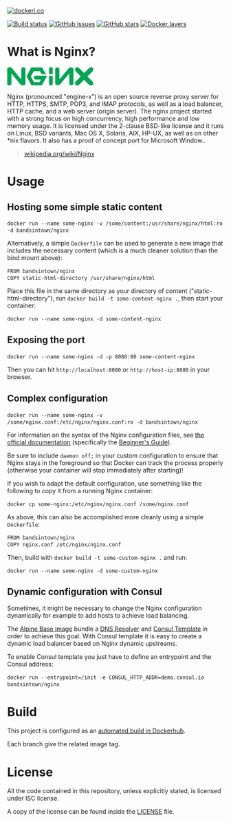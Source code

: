 [![dockeri.co](http://dockeri.co/image/bandsintown/nginx)](https://hub.docker.com/r/bandsintown/nginx/)

[![Build status](https://badge.buildkite.com/f78e045c0b561ba33f80f3c996ccfe89b49ade24b832f92bfd.svg)](https://buildkite.com/bandsintown/docker-nginx)
[![GitHub issues](https://img.shields.io/github/issues/bandsintown/docker-nginx.svg "GitHub issues")](https://github.com/bandsintown/docker-nginx)
[![GitHub stars](https://img.shields.io/github/stars/bandsintown/docker-nginx.svg "GitHub stars")](https://github.com/bandsintown/docker-nginx)
[![Docker layers](https://images.microbadger.com/badges/image/bandsintown/nginx.svg)](http://microbadger.com/images/bandsintown/nginx)
	
# What is Nginx?

![logo](logo.png)

Nginx (pronounced "engine-x") is an open source reverse proxy server for HTTP, HTTPS, SMTP, POP3, and IMAP protocols, as well as a load balancer, HTTP cache, and a web server (origin server). The nginx project started with a strong focus on high concurrency, high performance and low memory usage. It is licensed under the 2-clause BSD-like license and it runs on Linux, BSD variants, Mac OS X, Solaris, AIX, HP-UX, as well as on other *nix flavors. It also has a proof of concept port for Microsoft Window..

> [wikipedia.org/wiki/Nginx](https://en.wikipedia.org/wiki/Nginx)


# Usage

## Hosting some simple static content

```
docker run --name some-nginx -v /some/content:/usr/share/nginx/html:ro -d bandsintown/nginx
```

Alternatively, a simple `Dockerfile` can be used to generate a new image that includes the necessary content (which is a much cleaner solution than the bind mount above):

```
FROM bandsintown/nginx
COPY static-html-directory /usr/share/nginx/html
```

Place this file in the same directory as your directory of content ("static-html-directory"), run `docker build -t some-content-nginx .`, then start your container:

```
docker run --name some-nginx -d some-content-nginx
```

## Exposing the port

```
docker run --name some-nginx -d -p 8080:80 some-content-nginx
```

Then you can hit `http://localhost:8080` or `http://host-ip:8080` in your browser.

## Complex configuration

```
docker run --name some-nginx -v /some/nginx.conf:/etc/nginx/nginx.conf:ro -d bandsintown/nginx
```

For information on the syntax of the Nginx configuration files, see [the official documentation](http://nginx.org/en/docs/) (specifically the [Beginner's Guide](http://nginx.org/en/docs/beginners_guide.html#conf_structure)).

Be sure to include `daemon off;` in your custom configuration to ensure that Nginx stays in the foreground so that Docker can track the process properly (otherwise your container will stop immediately after starting)!

If you wish to adapt the default configuration, use something like the following to copy it from a running Nginx container:

```
docker cp some-nginx:/etc/nginx/nginx.conf /some/nginx.conf
```

As above, this can also be accomplished more cleanly using a simple `Dockerfile`:

```
FROM bandsintown/nginx
COPY nginx.conf /etc/nginx/nginx.conf
```

Then, build with `docker build -t some-custom-nginx .` and run:

```
docker run --name some-nginx -d some-custom-nginx
```

## Dynamic configuration with Consul

Sometimes, it might be necessary to change the Nginx configuration dynamically for example to add hosts to achieve load balancing.

The [Alpine Base image](https://github.com/bandsintown/docker-alpine) bundle a [DNS Resolver](https://github.com/janeczku/go-dnsmasq) 
and [Consul Template](https://github.com/hashicorp/consul-template) in order to achieve this goal. 
With Consul template it is easy to create a dynamic load balancer based on Nginx dynamic upstreams.

To enable Consul template you just have to define an entrypoint and the Consul address:

```
docker run --entrypoint=/init -e CONSUL_HTTP_ADDR=demo.consul.io bandsintown/nginx
```

# Build

This project is configured as an [automated build in Dockerhub](https://hub.docker.com/r/bandsintown/nginx/). 

Each branch give the related image tag.  

# License

All the code contained in this repository, unless explicitly stated, is
licensed under ISC license.

A copy of the license can be found inside the [LICENSE](LICENSE) file.
